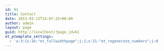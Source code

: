 ```yaml
---
id: 61
title: Contact
date: 2013-03-12T14:07:22+00:00
author: admin
layout: page
guid: http://localhost/?page_id=61
et_ptemplate_settings:
  - 'a:3:{s:16:"et_fullwidthpage";i:1;s:21:"et_regenerate_numbers";i:0;s:11:"et_email_to";s:17:"tom@grubdaily.com";}'
---
```


